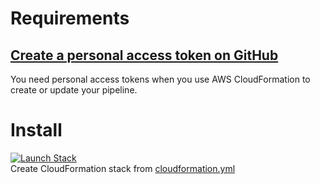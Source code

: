 # Requirements

## [Create a personal access token on GitHub](https://help.github.com/articles/creating-a-personal-access-token-for-the-command-line/)
You need personal access tokens when you use AWS CloudFormation to create or update your pipeline.  

# Install
[![Launch Stack](https://s3.amazonaws.com/cloudformation-examples/cloudformation-launch-stack.png)](https://console.aws.amazon.com/cloudformation/home?#/stacks/new?stackName=demo-codepipeline&templateURL=https://s3-eu-west-1.amazonaws.com/sysless/demo-codepipeline/cloudformation.yml)  
Create CloudFormation stack from [cloudformation.yml](cloudformation.yml)
